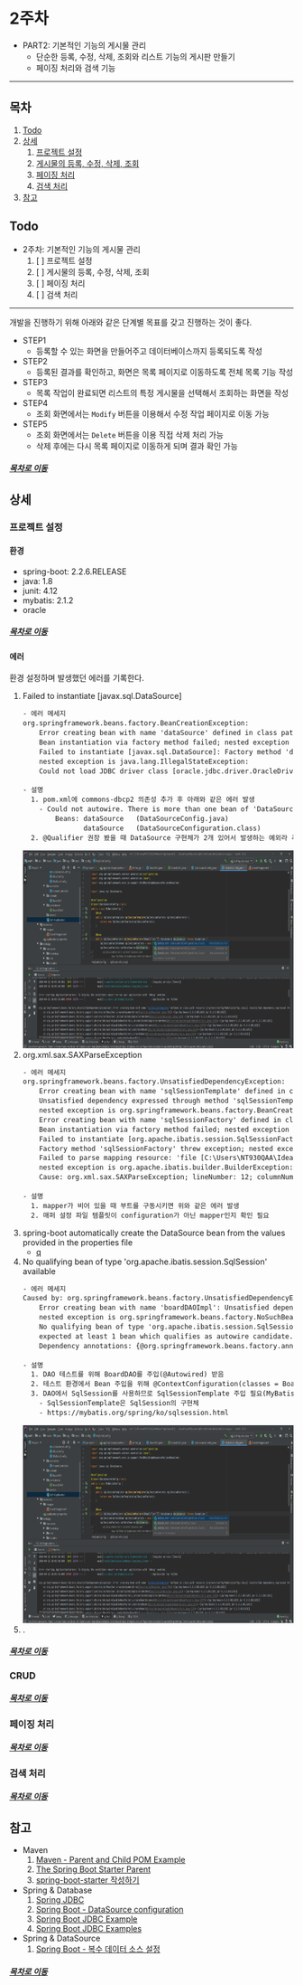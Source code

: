 2주차
=====
* PART2: 기본적인 기능의 게시물 관리
	* 단순한 등록, 수정, 삭제, 조회와 리스트 기능의 게시판 만들기
	* 페이징 처리와 검색 기능
- - -
## 목차
1. [Todo](#Todo)
2. [상세](#상세)
	1. [프로젝트 설정](#프로젝트-설정)
	2. [게시물의 등록, 수정, 삭제, 조회](#CRUD)
	3. [페이징 처리](#페이징-처리)
	4. [검색 처리](#검색-처리)
3. [참고](#참고)

## Todo
- 2주차: 기본적인 기능의 게시물 관리
	1. [ ] 프로젝트 설정 
	2. [ ] 게시물의 등록, 수정, 삭제, 조회
	3. [ ] 페이징 처리
	4. [ ] 검색 처리

- - -
개발을 진행하기 위해 아래와 같은 단계별 목표를 갖고 진행하는 것이 좋다.

* STEP1
	* 등록할 수 있는 화면을 만들어주고 데이터베이스까지 등록되도록 작성
* STEP2
	* 등록된 결과를 확인하고, 화면은 목록 페이지로 이동하도록 전체 목록 기능 작성
* STEP3
	* 목록 작업이 완료되면 리스트의 특정 게시물을 선택해서 조회하는 화면을 작성
* STEP4
	* 조회 화면에서는 `Modify` 버튼을 이용해서 수정 작업 페이지로 이동 가능
* STEP5
	* 조회 화면에서는 `Delete` 버튼을 이용 직접 삭제 처리 가능
	* 삭제 후에는 다시 목록 페이지로 이동하게 되며 결과 확인 가능

##### [목차로 이동](#목차)

## 상세
### 프로젝트 설정
#### 환경
* spring-boot: 2.2.6.RELEASE
* java: 1.8
* junit: 4.12
* mybatis: 2.1.2
* oracle

##### [목차로 이동](#목차)
#### 에러
환경 설정하며 발생했던 에러를 기록한다.

1. Failed to instantiate [javax.sql.DataSource]  
	```txt
	- 에러 메세지
	org.springframework.beans.factory.BeanCreationException: 
		Error creating bean with name 'dataSource' defined in class path resource [org/zerock/config/DataSourceConfig.class]: 
		Bean instantiation via factory method failed; nested exception is org.springframework.beans.BeanInstantiationException: 
		Failed to instantiate [javax.sql.DataSource]: Factory method 'dataSource' threw exception; 
		nested exception is java.lang.IllegalStateException: 
		Could not load JDBC driver class [oracle.jdbc.driver.OracleDriver]
	
	- 설명
	  1. pom.xml에 commons-dbcp2 의존성 추가 후 아래와 같은 에러 발생
	    - Could not autowire. There is more than one bean of 'DataSource' type.
	        Beans: dataSource   (DataSourceConfig.java) 
	               dataSource   (DataSourceConfiguration.class) 
	  2. @Qualifier 권장 봤을 때 DataSource 구현체가 2개 있어서 발생하는 예외라 추측
	```
	<img src="./img/week_02_01.png" width="700" height="350"></br>
2. org.xml.sax.SAXParseException  
	```txt
	- 에러 메세지
	org.springframework.beans.factory.UnsatisfiedDependencyException: 
		Error creating bean with name 'sqlSessionTemplate' defined in class path resource [org/zerock/config/MyBatisConfig.class]: 
		Unsatisfied dependency expressed through method 'sqlSessionTemplate' parameter 0; 
		nested exception is org.springframework.beans.factory.BeanCreationException: 
		Error creating bean with name 'sqlSessionFactory' defined in class path resource [org/zerock/config/MyBatisConfig.class]: 
		Bean instantiation via factory method failed; nested exception is org.springframework.beans.BeanInstantiationException: 
		Failed to instantiate [org.apache.ibatis.session.SqlSessionFactory]: 
		Factory method 'sqlSessionFactory' threw exception; nested exception is org.springframework.core.NestedIOException: 
		Failed to parse mapping resource: 'file [C:\Users\NT930QAA\IdeaProjects\ex01\target\classes\mapper\boardMapper.xml]'; 
		nested exception is org.apache.ibatis.builder.BuilderException: Error creating document instance.  
		Cause: org.xml.sax.SAXParseException; lineNumber: 12; columnNumber: 4; 예기치 않은 파일의 끝입니다.
	
	- 설명
	  1. mapper가 비어 있을 때 부트를 구동시키면 위와 같은 에러 발생
	  2. 매퍼 설정 파일 템플릿이 configuration가 아닌 mapper인지 확인 필요
	```
3. spring-boot automatically create the DataSource bean from the values provided in the properties file
	* [q](https://stackoverflow.com/questions/61364242/how-to-make-config-class-from-application-properties-in-spring-boot)
4. No qualifying bean of type 'org.apache.ibatis.session.SqlSession' available  
	```txt
	- 에러 메세지
	Caused by: org.springframework.beans.factory.UnsatisfiedDependencyException: 
		Error creating bean with name 'boardDAOImpl': Unsatisfied dependency expressed through field 'sqlSession'; 
		nested exception is org.springframework.beans.factory.NoSuchBeanDefinitionException: 
		No qualifying bean of type 'org.apache.ibatis.session.SqlSession' available: 
		expected at least 1 bean which qualifies as autowire candidate. 
		Dependency annotations: {@org.springframework.beans.factory.annotation.Autowired(required=true)}
	
	- 설명
	  1. DAO 테스트를 위해 BoardDAO를 주입(@Autowired) 받음
	  2. 테스트 환경에서 Bean 주입을 위해 @ContextConfiguration(classes = BoardDAOImpl.class) 추가
	  3. DAO에서 SqlSession를 사용하므로 SqlSessionTemplate 주입 필요(MyBatisConfig.class 추가)
	    - SqlSessionTemplate은 SqlSession의 구현체
	    - https://mybatis.org/spring/ko/sqlsession.html
	```
	<img src="./img/week_02_01.png" width="700" height="350"></br>
5. .

##### [목차로 이동](#목차)

### CRUD


##### [목차로 이동](#목차)

### 페이징 처리


##### [목차로 이동](#목차)

### 검색 처리


##### [목차로 이동](#목차)

## 참고
* Maven
	1. [Maven - Parent and Child POM Example](https://howtodoinjava.com/maven/maven-parent-child-pom-example/)
	2. [The Spring Boot Starter Parent](https://www.baeldung.com/spring-boot-starter-parent)
	3. [spring-boot-starter 작성하기](https://meetup.toast.com/posts/152)
* Spring & Database
	1. [Spring JDBC](https://www.baeldung.com/spring-jdbc-jdbctemplate)
	2. [Spring Boot - DataSource configuration](https://howtodoinjava.com/spring-boot2/datasource-configuration/)
	3. [Spring Boot JDBC Example](https://www.concretepage.com/spring-boot/spring-boot-jdbc-example)
	4. [Spring Boot JDBC Examples](https://mkyong.com/spring-boot/spring-boot-jdbc-examples/)
* Spring & DataSource
	1. [Spring Boot - 복수 데이터 소스 설정](https://eblo.tistory.com/52)

##### [목차로 이동](#목차)
